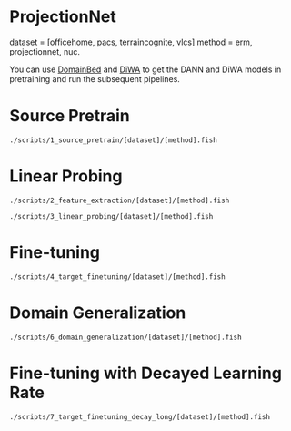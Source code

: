# ProjectionNet

dataset = [officehome, pacs, terraincognite, vlcs]
method = erm, projectionnet, nuc.

You can use [DomainBed](https://github.com/facebookresearch/DomainBed) and [DiWA](https://github.com/alexrame/diwa) to get the DANN and DiWA models in pretraining and run the subsequent pipelines.

# Source Pretrain

```fish
./scripts/1_source_pretrain/[dataset]/[method].fish
```


# Linear Probing
```fish
./scripts/2_feature_extraction/[dataset]/[method].fish
```

```fish
./scripts/3_linear_probing/[dataset]/[method].fish
```

# Fine-tuning
```fish
./scripts/4_target_finetuning/[dataset]/[method].fish
```

# Domain Generalization
```fish
./scripts/6_domain_generalization/[dataset]/[method].fish
```

# Fine-tuning with Decayed Learning Rate
```fish
./scripts/7_target_finetuning_decay_long/[dataset]/[method].fish
```


